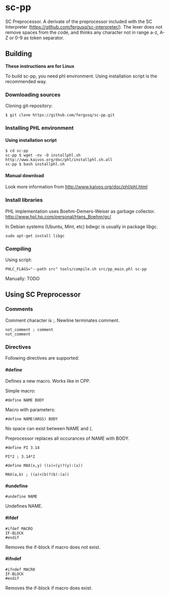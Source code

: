 sc-pp
=====

SC Preprocessor. A derivate of the preprocessor included with the SC Interpreter (<https://github.com/fergusq/sc-interpreter/>).
The lexer does not remove spaces from the code, and thinks any character not in range a-z, A-Z or 0-9 as token separator.

## Building

**These instructions are for Linux**

To build sc-pp, you need phl environment. Using installation script is the recommended way.

### Downloading sources

Cloning git-repository:

```
$ git clone https://github.com/fergusq/sc-pp.git
```

### Installing PHL environment

#### Using installation script

```
$ cd sc-pp
sc-pp $ wget -nv -O installphl.sh http://www.kaivos.org/doc/phl/installphl.sh.all
sc-pp $ bash installphl.sh
```

#### Manual download

Look more information from <http://www.kaivos.org/doc/phl/phl.html>

### Install libraries

PHL implementation uses Boehm-Demers-Weiser as garbage collector. <http://www.hpl.hp.com/personal/Hans_Boehm/gc/>

In Debian systems (Ubuntu, Mint, etc) bdwgc is usually in package libgc.

```
sudo apt-get install libgc
```

### Compiling

Using script:

```
PHLC_FLAGS="--path src" tools/compile.sh src/pp_main.phl sc-pp
```

Manually: TODO

## Using SC Preprocessor

### Comments

Comment character is ;. Newline terminates comment.

```
not_comment ; comment
not_comment
```

### Directives

Following directives are supported:

#### #define

Defines a new macro. Works like in CPP.

Simple macro:

```
#define NAME BODY
```

Macro with parameters:

```
#define NAME(ARGS) BODY
```

No space can exist between NAME and (.

Preprocessor replaces all occurances of NAME with BODY.

```
#define PI 3.14

PI*2 ; 3.14*2

#define MAX(x,y) ((x)<(y)?(y):(x))

MAX(a,b) ; ((a)<(b)?(b):(a))
```

#### #undefine

```
#undefine NAME
```

Undefines NAME.

#### #ifdef

```
#ifdef MACRO
IF-BLOCK
#endif
```

Removes the if-block if macro does not exist.

#### #ifndef

```
#ifndef MACRO
IF-BLOCK
#endif
```

Removes the if-block if macro does exist.
